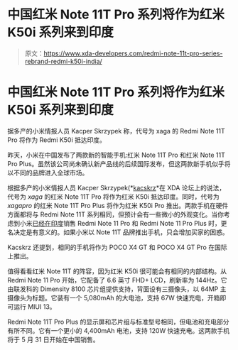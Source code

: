 # 中国红米 Note 11T Pro 系列将作为红米 K50i 系列来到印度

> 原文：<https://www.xda-developers.com/redmi-note-11t-pro-series-rebrand-redmi-k50i-india/>

# 中国红米 Note 11T Pro 系列将作为红米 K50i 系列来到印度

据多产的小米情报人员 Kacper Skrzypek 称，代号为 xaga 的 Redmi Note 11T Pro 将作为 Redmi K50i 抵达印度。

昨天，小米在中国发布了两款新的智能手机:红米 Note 11T Pro 和红米 Note 11T Pro Plus。虽然该公司尚未确认新产品线的后续国际发布，但这两款新手机似乎将以不同的品牌进入全球市场。

根据多产的小米情报人员 Kacper Skrzypek(*[kacskrz](https://forum.xda-developers.com/m/kacskrz.8240900/about)*在 XDA 论坛上的说法，代号为 *xaga* 的红米 Note 11T Pro 将作为红米 K50i 抵达印度。同时，代号为 *xagapro* 的红米 Note 11T Pro Plus 将作为红米 K50i Pro 推出。两款手机在硬件方面都将与 Redmi Note 11T 系列相同，但预计会有一些微小的外观变化。当你考虑到小米[已经在印度](https://www.xda-developers.com/xiaomi-redmi-note-11-pro-4g-pro-plus-5g-india-launch/)销售 Redmi Note 11 Pro 和 Redmi Note 11 Pro Plus 时，更名决定是有意义的。如果小米以 Note 11T 品牌推出手机，只会增加买家的困惑。

Kacskrz 还提到，相同的手机将作为 POCO X4 GT 和 POCO X4 GT Pro 在国际上推出。

值得看看红米 Note 11T 的阵容，因为红米 K50i 很可能会有相同的内部结构。从 Redmi Note 11 Pro 开始，它配备了 6.6 英寸 FHD+ LCD，刷新率为 144Hz。它由联发科的 Dimensity 8100 芯片组提供支持，背面设有三摄像头，以 64MP 主摄像头为标题。它装有一个 5,080mAh 的大电池，支持 67W 快速充电，开箱即可运行 MIUI 13。

Redmi Note 11T Pro Plus 的显示屏和芯片组与标准型号相同，但电池和充电部分有所不同。它有一个更小的 4,400mAh 电池，支持 120W 快速充电。这两款手机将于 5 月 31 日开始在中国销售。
